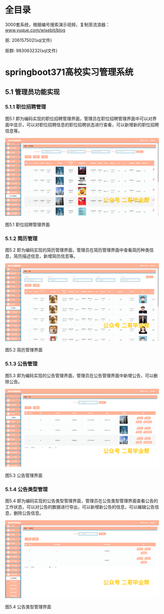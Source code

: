 # 全目录

3000套系统，根据编号搜索演示视频，复制至流浪器：www.yuque.com/wisebit/blog


<p>抠: 206157502(sql文件)</p>
<p>抠群: 983063232(sql文件)</p>


# springboot371高校实习管理系统

## 5.1 管理员功能实现
### 5.1.1 职位招聘管理
图5.1 即为编码实现的职位招聘管理界面，管理员在职位招聘管理界面中可以对界面中显示，可以对职位招聘信息的职位招聘状态进行查看，可以新增新的职位招聘信息等。

![](/md/blog.018.png)

图5.1 职位招聘管理界面
### 5.1.2 简历管理
图5.2 即为编码实现的简历管理界面，管理员在简历管理界面中查看简历种类信息，简历描述信息，新增简历信息等。

![](/md/blog.019.png)

图5.2 简历管理界面
### 5.1.3 公告管理
图5.3 即为编码实现的公告管理界面，管理员在公告管理界面中新增公告，可以删除公告。

![](/md/blog.020.png)

图5.3 公告管理界面
### 5.1.4 公告类型管理
图5.4 即为编码实现的公告类型管理界面，管理员在公告类型管理界面查看公告的工作状态，可以对公告的数据进行导出，可以新增新公告的信息，可以编辑公告信息，删除公告信息。

![](/md/blog.021.png)

图5.4 公告类型管理界面




